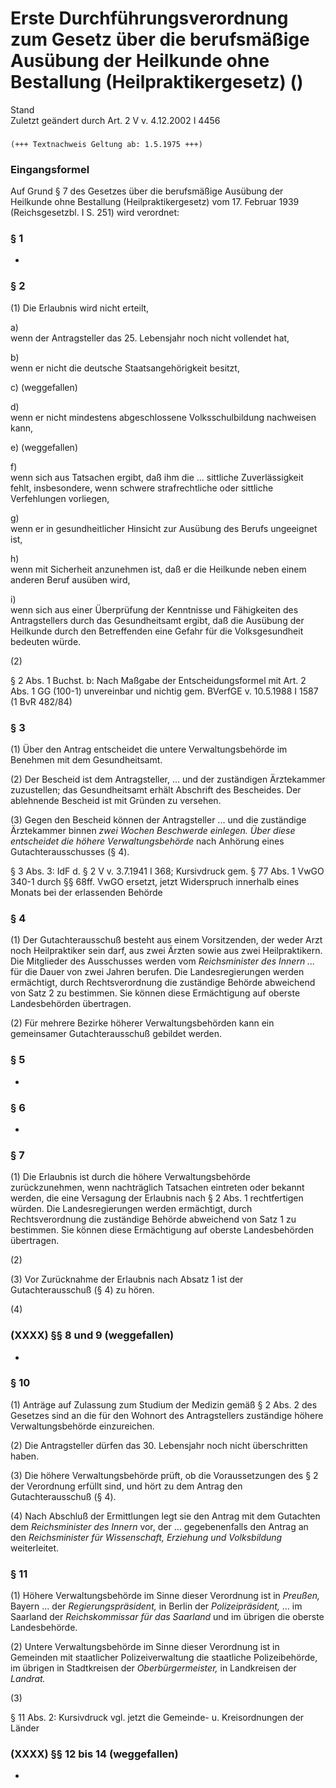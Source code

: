 Erste Durchführungsverordnung zum Gesetz über die berufsmäßige Ausübung der Heilkunde ohne Bestallung (Heilpraktikergesetz) ()
==============================================================================================================================

Stand  
Zuletzt geändert durch Art. 2 V v. 4.12.2002 I 4456

### 

```
(+++ Textnachweis Geltung ab: 1.5.1975 +++)
```

### Eingangsformel

Auf Grund § 7 des Gesetzes über die berufsmäßige Ausübung der Heilkunde ohne Bestallung (Heilpraktikergesetz) vom 17. Februar 1939 (Reichsgesetzbl. I S. 251) wird verordnet:

### § 1

-

### § 2

(1) Die Erlaubnis wird nicht erteilt,

a)  
wenn der Antragsteller das 25. Lebensjahr noch nicht vollendet hat,

b)  
wenn er nicht die deutsche Staatsangehörigkeit besitzt,

c) (weggefallen)

d)  
wenn er nicht mindestens abgeschlossene Volksschulbildung nachweisen kann,

e) (weggefallen)

f)  
wenn sich aus Tatsachen ergibt, daß ihm die ... sittliche Zuverlässigkeit fehlt, insbesondere, wenn schwere strafrechtliche oder sittliche Verfehlungen vorliegen,

g)  
wenn er in gesundheitlicher Hinsicht zur Ausübung des Berufs ungeeignet ist,

h)  
wenn mit Sicherheit anzunehmen ist, daß er die Heilkunde neben einem anderen Beruf ausüben wird,

i)  
wenn sich aus einer Überprüfung der Kenntnisse und Fähigkeiten des Antragstellers durch das Gesundheitsamt ergibt, daß die Ausübung der Heilkunde durch den Betreffenden eine Gefahr für die Volksgesundheit bedeuten würde.

(2)

§ 2 Abs. 1 Buchst. b: Nach Maßgabe der Entscheidungsformel mit Art. 2 Abs. 1 GG (100-1) unvereinbar und nichtig gem. BVerfGE v. 10.5.1988 I 1587 (1 BvR 482/84)

### § 3

(1) Über den Antrag entscheidet die untere Verwaltungsbehörde im Benehmen mit dem Gesundheitsamt.

(2) Der Bescheid ist dem Antragsteller, ... und der zuständigen Ärztekammer zuzustellen; das Gesundheitsamt erhält Abschrift des Bescheides. Der ablehnende Bescheid ist mit Gründen zu versehen.

(3) Gegen den Bescheid können der Antragsteller ... und die zuständige Ärztekammer binnen *zwei Wochen Beschwerde einlegen. Über diese entscheidet die höhere Verwaltungsbehörde* nach Anhörung eines Gutachterausschusses (§ 4).

§ 3 Abs. 3: IdF d. § 2 V v. 3.7.1941 I 368; Kursivdruck gem. § 77 Abs. 1 VwGO 340-1 durch §§ 68ff. VwGO ersetzt, jetzt Widerspruch innerhalb eines Monats bei der erlassenden Behörde

### § 4

(1) Der Gutachterausschuß besteht aus einem Vorsitzenden, der weder Arzt noch Heilpraktiker sein darf, aus zwei Ärzten sowie aus zwei Heilpraktikern. Die Mitglieder des Ausschusses werden vom *Reichsminister des Innern ...* für die Dauer von zwei Jahren berufen. Die Landesregierungen werden ermächtigt, durch Rechtsverordnung die zuständige Behörde abweichend von Satz 2 zu bestimmen. Sie können diese Ermächtigung auf oberste Landesbehörden übertragen.

(2) Für mehrere Bezirke höherer Verwaltungsbehörden kann ein gemeinsamer Gutachterausschuß gebildet werden.

### § 5

-

### § 6

-

### § 7

(1) Die Erlaubnis ist durch die höhere Verwaltungsbehörde zurückzunehmen, wenn nachträglich Tatsachen eintreten oder bekannt werden, die eine Versagung der Erlaubnis nach § 2 Abs. 1 rechtfertigen würden. Die Landesregierungen werden ermächtigt, durch Rechtsverordnung die zuständige Behörde abweichend von Satz 1 zu bestimmen. Sie können diese Ermächtigung auf oberste Landesbehörden übertragen.

(2)

(3) Vor Zurücknahme der Erlaubnis nach Absatz 1 ist der Gutachterausschuß (§ 4) zu hören.

(4)

### (XXXX) §§ 8 und 9 (weggefallen)

-

### § 10

(1) Anträge auf Zulassung zum Studium der Medizin gemäß § 2 Abs. 2 des Gesetzes sind an die für den Wohnort des Antragstellers zuständige höhere Verwaltungsbehörde einzureichen.

(2) Die Antragsteller dürfen das 30. Lebensjahr noch nicht überschritten haben.

(3) Die höhere Verwaltungsbehörde prüft, ob die Voraussetzungen des § 2 der Verordnung erfüllt sind, und hört zu dem Antrag den Gutachterausschuß (§ 4).

(4) Nach Abschluß der Ermittlungen legt sie den Antrag mit dem Gutachten dem *Reichsminister des Innern* vor, der ... gegebenenfalls den Antrag an den *Reichsminister für Wissenschaft, Erziehung und Volksbildung* weiterleitet.

### § 11

(1) Höhere Verwaltungsbehörde im Sinne dieser Verordnung ist in *Preußen,* Bayern ... der *Regierungspräsident,* in Berlin der *Polizeipräsident,* ... im Saarland der *Reichskommissar für das Saarland* und im übrigen die oberste Landesbehörde.

(2) Untere Verwaltungsbehörde im Sinne dieser Verordnung ist in Gemeinden mit staatlicher Polizeiverwaltung die staatliche Polizeibehörde, im übrigen in Stadtkreisen der *Oberbürgermeister,* in Landkreisen der *Landrat.*

(3)

§ 11 Abs. 2: Kursivdruck vgl. jetzt die Gemeinde- u. Kreisordnungen der Länder

### (XXXX) §§ 12 bis 14 (weggefallen)

-
